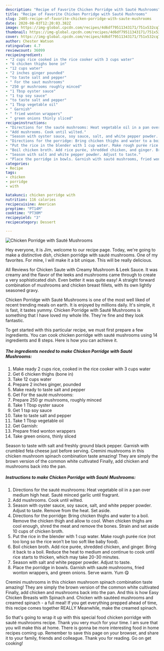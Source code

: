 ```yaml
---
description: "Recipe of Favorite Chicken Porridge with Sauté Mushrooms"
title: "Recipe of Favorite Chicken Porridge with Sauté Mushrooms"
slug: 2405-recipe-of-favorite-chicken-porridge-with-saute-mushrooms
date: 2020-08-03T12:20:03.382Z
image: https://img-global.cpcdn.com/recipes/4d6df79511343171/751x532cq70/chicken-porridge-with-saute-mushrooms-recipe-main-photo.jpg
thumbnail: https://img-global.cpcdn.com/recipes/4d6df79511343171/751x532cq70/chicken-porridge-with-saute-mushrooms-recipe-main-photo.jpg
cover: https://img-global.cpcdn.com/recipes/4d6df79511343171/751x532cq70/chicken-porridge-with-saute-mushrooms-recipe-main-photo.jpg
author: Chester Watson
ratingvalue: 4.7
reviewcount: 36099
recipeingredient:
- "2 cups rice cooked in the rice cooker with 3 cups water"
- "6 chicken thighs bone in"
- "12 cups water"
- "2 inches ginger pounded"
- "to taste salt and pepper"
- " For the saut mushrooms"
- "250 gr mushrooms roughly minced"
- "1 Tbsp oyster sauce"
- "1 tsp soy sauce"
- "to taste salt and pepper"
- "1 Tbsp vegetable oil"
- " Garnish"
- " fried wonton wrappers"
- " green onions thinly sliced"
recipeinstructions:
- "Directions for the sauté mushrooms: Heat vegetable oil in a pan over medium high heat. Sauté minced garlic until fragrant."
- "Add mushrooms. Cook until wilted."
- "Season with oyster sauce, soy sauce, salt, and white pepper powder. Adjust to taste. Remove from the heat. Set aside."
- "Directions for the porridge: Bring chicken thighs and water to a boil. Remove the chicken thigh and allow to cool. When chicken thighs are cool enough, shred the meat and remove the bones. Strain and set aside 10 cups of chicken broth."
- "Put the rice in the blender with 1 cup water. Make rough purée rice (not too long so the rice won’t be too soft like baby food)."
- "Boil chicken broth. Add rice purée, shredded chicken, and ginger. Bring it back to a boil. Reduce the heat to medium and continue to cook until rice starts to thicken, which may take 20-30 minutes."
- "Season with salt and white pepper powder. Adjust to taste."
- "Place the porridge in bowls. Garnish with sauté mushrooms, fried wonton wrappers, and green onions. Serve warm. Yum 😋"
categories:
- Recipe
tags:
- chicken
- porridge
- with

katakunci: chicken porridge with 
nutrition: 116 calories
recipecuisine: American
preptime: "PT14M"
cooktime: "PT30M"
recipeyield: "3"
recipecategory: Dessert

---
```



![Chicken Porridge with Sauté Mushrooms](https://img-global.cpcdn.com/recipes/4d6df79511343171/751x532cq70/chicken-porridge-with-saute-mushrooms-recipe-main-photo.jpg)

Hey everyone, it is Jim, welcome to our recipe page. Today, we're going to make a distinctive dish, chicken porridge with sauté mushrooms. One of my favorites. For mine, I will make it a bit unique. This will be really delicious.

All Reviews for Chicken Saute with Creamy Mushroom &amp; Leek Sauce. It was creamy and the flavor of the leeks and mushrooms came through to create a very sophisticated dish. Even better it was quite easy! A straight forward combination of mushrooms and chicken breast fillets, with its own lightly seasoned gravy.

Chicken Porridge with Sauté Mushrooms is one of the most well liked of recent trending meals on earth. It is enjoyed by millions daily. It's simple, it is fast, it tastes yummy. Chicken Porridge with Sauté Mushrooms is something that I have loved my whole life. They're fine and they look fantastic.


To get started with this particular recipe, we must first prepare a few ingredients. You can cook chicken porridge with sauté mushrooms using 14 ingredients and 8 steps. Here is how you can achieve it.

<!--inarticleads1-->

##### The ingredients needed to make Chicken Porridge with Sauté Mushrooms:

1. Make ready 2 cups rice, cooked in the rice cooker with 3 cups water
1. Get 6 chicken thighs (bone in)
1. Take 12 cups water
1. Prepare 2 inches ginger, pounded
1. Make ready to taste salt and pepper
1. Get  For the sauté mushrooms:
1. Prepare 250 gr mushrooms, roughly minced
1. Take 1 Tbsp oyster sauce
1. Get 1 tsp soy sauce
1. Take to taste salt and pepper
1. Take 1 Tbsp vegetable oil
1. Get  Garnish:
1. Prepare  fried wonton wrappers
1. Take  green onions, thinly sliced


Season to taste with salt and freshly ground black pepper. Garnish with crumbled feta cheese just before serving. Cremini mushrooms in this chicken mushroom spinach combination taste amazing! They are simply the brown version of the common white cultivated Finally, add chicken and mushrooms back into the pan. 

<!--inarticleads2-->

##### Instructions to make Chicken Porridge with Sauté Mushrooms:

1. Directions for the sauté mushrooms: Heat vegetable oil in a pan over medium high heat. Sauté minced garlic until fragrant.
1. Add mushrooms. Cook until wilted.
1. Season with oyster sauce, soy sauce, salt, and white pepper powder. Adjust to taste. Remove from the heat. Set aside.
1. Directions for the porridge: Bring chicken thighs and water to a boil. Remove the chicken thigh and allow to cool. When chicken thighs are cool enough, shred the meat and remove the bones. Strain and set aside 10 cups of chicken broth.
1. Put the rice in the blender with 1 cup water. Make rough purée rice (not too long so the rice won’t be too soft like baby food).
1. Boil chicken broth. Add rice purée, shredded chicken, and ginger. Bring it back to a boil. Reduce the heat to medium and continue to cook until rice starts to thicken, which may take 20-30 minutes.
1. Season with salt and white pepper powder. Adjust to taste.
1. Place the porridge in bowls. Garnish with sauté mushrooms, fried wonton wrappers, and green onions. Serve warm. Yum 😋


Cremini mushrooms in this chicken mushroom spinach combination taste amazing! They are simply the brown version of the common white cultivated Finally, add chicken and mushrooms back into the pan. And this is how Easy Chicken Breasts with Spinach and. Chicken with sautéed mushrooms and creamed spinach - a full meal! If you get everything prepped ahead of time, this recipe comes together REALLY Meanwhile, make the creamed spinach. 

So that's going to wrap it up with this special food chicken porridge with sauté mushrooms recipe. Thank you very much for your time. I am sure that you will make this at home. There is gonna be more interesting food in home recipes coming up. Remember to save this page on your browser, and share it to your family, friends and colleague. Thank you for reading. Go on get cooking!
